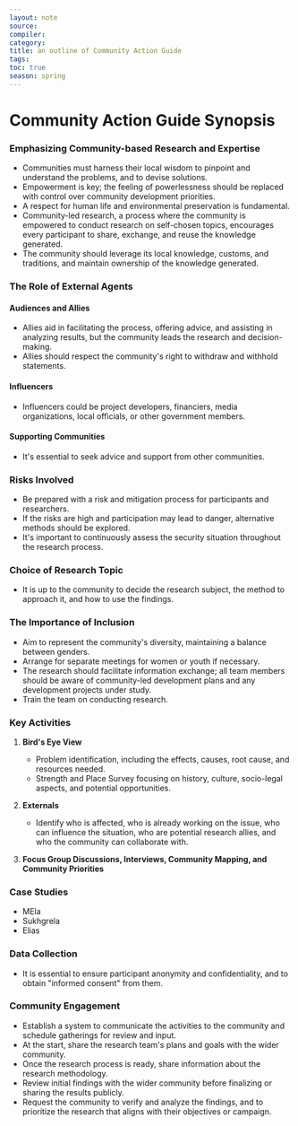```yaml
---
layout: note
source:
compiler:
category:
title: an outline of Community Action Guide
tags: 
toc: true
season: spring
---
```


# Community Action Guide Synopsis

### Emphasizing Community-based Research and Expertise

- Communities must harness their local wisdom to pinpoint and understand the problems, and to devise solutions.
- Empowerment is key; the feeling of powerlessness should be replaced with control over community development priorities.
- A respect for human life and environmental preservation is fundamental.
- Community-led research, a process where the community is empowered to conduct research on self-chosen topics, encourages every participant to share, exchange, and reuse the knowledge generated.
- The community should leverage its local knowledge, customs, and traditions, and maintain ownership of the knowledge generated.

### The Role of External Agents

#### Audiences and Allies

- Allies aid in facilitating the process, offering advice, and assisting in analyzing results, but the community leads the research and decision-making.
- Allies should respect the community's right to withdraw and withhold statements.

#### Influencers

- Influencers could be project developers, financiers, media organizations, local officials, or other government members.

#### Supporting Communities

- It's essential to seek advice and support from other communities.

### Risks Involved

- Be prepared with a risk and mitigation process for participants and researchers.
- If the risks are high and participation may lead to danger, alternative methods should be explored.
- It's important to continuously assess the security situation throughout the research process.

### Choice of Research Topic

- It is up to the community to decide the research subject, the method to approach it, and how to use the findings.

### The Importance of Inclusion

- Aim to represent the community's diversity, maintaining a balance between genders.
- Arrange for separate meetings for women or youth if necessary.
- The research should facilitate information exchange; all team members should be aware of community-led development plans and any development projects under study.
- Train the team on conducting research.

### Key Activities

1. **Bird's Eye View**
   - Problem identification, including the effects, causes, root cause, and resources needed.
   - Strength and Place Survey focusing on history, culture, socio-legal aspects, and potential opportunities.

2. **Externals**
   - Identify who is affected, who is already working on the issue, who can influence the situation, who are potential research allies, and who the community can collaborate with.

3. **Focus Group Discussions, Interviews, Community Mapping, and Community Priorities**

### Case Studies

- MEla
- Sukhgrela
- Elias 

### Data Collection

- It is essential to ensure participant anonymity and confidentiality, and to obtain "informed consent" from them.

### Community Engagement

- Establish a system to communicate the activities to the community and schedule gatherings for review and input.
- At the start, share the research team's plans and goals with the wider community.
- Once the research process is ready, share information about the research methodology.
- Review initial findings with the wider community before finalizing or sharing the results publicly.
- Request the community to verify and analyze the findings, and to prioritize the research that aligns with their objectives or campaign.
